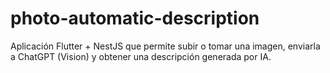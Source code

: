 # photo-automatic-description
Aplicación Flutter + NestJS que permite subir o tomar una imagen, enviarla a ChatGPT (Vision) y obtener una descripción generada por IA.
